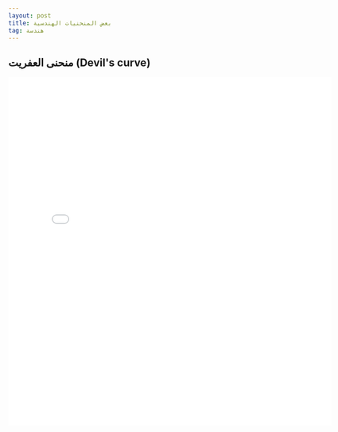 ```yaml
---
layout: post
title: بعض المنحنيات الهندسية
tag: هندسة
---
```


## منحنى العفريت (Devil's curve)

<iframe src="/assets/Devil's curve.html" width="650" height="700" frameborder="0"></iframe>
